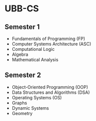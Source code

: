 # UBB-CS
## Semester 1
- Fundamentals of Programming (FP)
- Computer Systems Architecture (ASC)
- Computational Logic
- Algebra
- Mathematical Analysis
## Semester 2
- Object-Oriented Programming (OOP)
- Data Structures and Algorithms (DSA)
- Operating Systems (OS)
- Graphs
- Dynamic Systems
- Geometry
